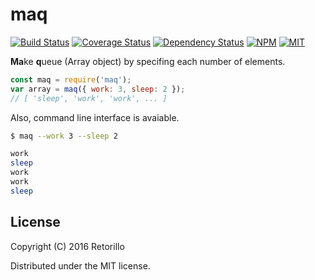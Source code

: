 # maq

[![Build Status](https://travis-ci.org/retorillo/maq.svg?branch=master)](https://travis-ci.org/retorillo/maq)
[![Coverage Status](https://coveralls.io/repos/github/retorillo/maq/badge.svg?branch=master)](https://coveralls.io/github/retorillo/maq?branch=master)
[![Dependency Status](https://gemnasium.com/badges/github.com/retorillo/maq.svg)](https://gemnasium.com/github.com/retorillo/maq)
[![NPM](https://img.shields.io/npm/v/maq.svg)](https://www.npmjs.com/package/maq)
[![MIT](https://img.shields.io/badge/license-MIT-blue.svg)](https://opensource.org/licenses/MIT)

**Ma**ke **q**ueue (Array object) by specifing each number of elements.

```javascript
const maq = require('maq');
var array = maq({ work: 3, sleep: 2 });
// [ 'sleep', 'work', 'work', ... ]
```

Also, command line interface is avaiable.

```bash
$ maq --work 3 --sleep 2

work
sleep
work
work
sleep
```

## License

Copyright (C) 2016 Retorillo

Distributed under the MIT license.
